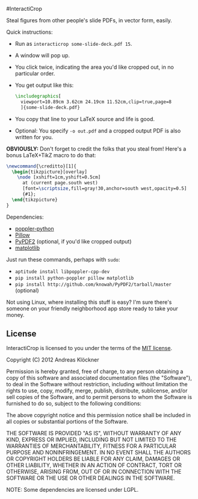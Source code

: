 #InteractiCrop

Steal figures from other people's slide PDFs, in vector form, easily.

Quick instructions:

* Run as `interacticrop some-slide-deck.pdf 15`.
* A window will pop up.
* You click twice, indicating the area you'd like cropped out, in no particular order.
* You get output like this:
  ```latex
  \includegraphics[
    viewport=10.89cm 3.62cm 24.19cm 11.52cm,clip=true,page=8
    ]{some-slide-deck.pdf}
  ```

* You copy that line to your LaTeX source and life is good.
* Optional: You specify `-o out.pdf` and a cropped output PDF is also written for you.

**OBVIOUSLY:** Don't forget to credit the folks that you steal from! Here's a bonus LaTeX+TikZ macro
to do that:

```latex
\newcommand{\creditto}[1]{
  \begin{tikzpicture}[overlay]
    \node [xshift=1cm,yshift=0.5cm]
      at (current page.south west)
      [font=\scriptsize,fill=gray!30,anchor=south west,opacity=0.5]
      {#1};
  \end{tikzpicture}
}
```

Dependencies:

* [poppler-python](https://launchpad.net/poppler-python)
* [Pillow](https://python-pillow.org/)
* [PyPDF2](https://github.com/knowah/PyPDF2) (optional, if you'd like cropped output)
* [matplotlib](http://matplotlib.org)

Just run these commands, perhaps with `sudo`:

* `aptitude install libpoppler-cpp-dev`
* `pip install python-poppler pillow matplotlib`
* `pip install http://github.com/knowah/PyPDF2/tarball/master` (optional)

Not using Linux, where installing this stuff is easy? I'm sure there's someone
on your friendly neighborhood app store ready to take your money.

## License

InteractiCrop is licensed to you under the terms of the [MIT license](http://en.m.wikipedia.org/wiki/MIT_License).

Copyright (C) 2012 Andreas Klöckner

Permission is hereby granted, free of charge, to any person obtaining a copy of
this software and associated documentation files (the "Software"), to deal in
the Software without restriction, including without limitation the rights to
use, copy, modify, merge, publish, distribute, sublicense, and/or sell copies
of the Software, and to permit persons to whom the Software is furnished to do
so, subject to the following conditions:

The above copyright notice and this permission notice shall be included in all
copies or substantial portions of the Software.

THE SOFTWARE IS PROVIDED "AS IS", WITHOUT WARRANTY OF ANY KIND, EXPRESS OR
IMPLIED, INCLUDING BUT NOT LIMITED TO THE WARRANTIES OF MERCHANTABILITY,
FITNESS FOR A PARTICULAR PURPOSE AND NONINFRINGEMENT. IN NO EVENT SHALL THE
AUTHORS OR COPYRIGHT HOLDERS BE LIABLE FOR ANY CLAIM, DAMAGES OR OTHER
LIABILITY, WHETHER IN AN ACTION OF CONTRACT, TORT OR OTHERWISE, ARISING FROM,
OUT OF OR IN CONNECTION WITH THE SOFTWARE OR THE USE OR OTHER DEALINGS IN THE
SOFTWARE.

NOTE: Some dependencies are licensed under LGPL.
